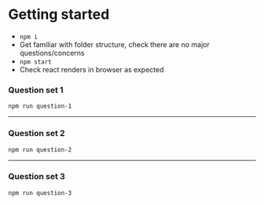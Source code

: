 # Getting started

- `npm i`
- Get familiar with folder structure, check there are no major questions/concerns
- `npm start`
- Check react renders in browser as expected

### Question set 1
`npm run question-1`

----

### Question set 2
`npm run question-2`

----

### Question set 3
`npm run question-3`
